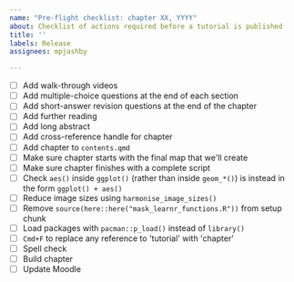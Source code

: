 ```yaml
---
name: "Pre-flight checklist: chapter XX, YYYY"
about: Checklist of actions required before a tutorial is published
title: ''
labels: Release
assignees: mpjashby

---
```


- [ ] Add walk-through videos
- [ ] Add multiple-choice questions at the end of each section
- [ ] Add short-answer revision questions at the end of the chapter
- [ ] Add further reading
- [ ] Add long abstract
- [ ] Add cross-reference handle for chapter
- [ ] Add chapter to `contents.qmd`
- [ ] Make sure chapter starts with the final map that we'll create
- [ ] Make sure chapter finishes with a complete script
- [ ] Check `aes()` inside `ggplot()` (rather than inside `geom_*()`) is instead in the form `ggplot() + aes()`
- [ ] Reduce image sizes using `harmonise_image_sizes()`
- [ ] Remove `source(here::here("mask_learnr_functions.R"))` from setup chunk
- [ ] Load packages with `pacman::p_load()` instead of `library()`
- [ ] `Cmd+F` to replace any reference to 'tutorial' with 'chapter'
- [ ] Spell check
- [ ] Build chapter
- [ ] Update Moodle
